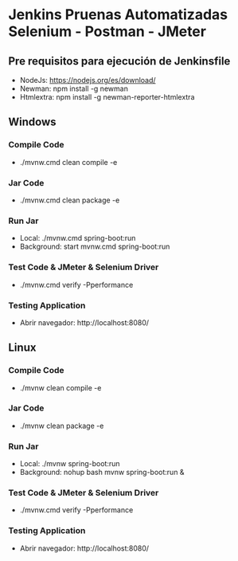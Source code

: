 # Jenkins Pruenas Automatizadas Selenium - Postman - JMeter

## Pre requisitos para ejecución de Jenkinsfile

* NodeJs: https://nodejs.org/es/download/
* Newman: npm install -g newman
* Htmlextra: npm install -g newman-reporter-htmlextra

## Windows

### Compile Code
* ./mvnw.cmd clean compile -e

### Jar Code
* ./mvnw.cmd clean package -e

### Run Jar
* Local:      ./mvnw.cmd spring-boot:run 
* Background: start mvnw.cmd spring-boot:run

### Test Code & JMeter & Selenium Driver
* ./mvnw.cmd verify -Pperformance

### Testing Application
* Abrir navegador: http://localhost:8080/

## Linux

### Compile Code
* ./mvnw clean compile -e

### Jar Code
* ./mvnw clean package -e

### Run Jar
* Local:      ./mvnw spring-boot:run 
* Background: nohup bash mvnw spring-boot:run &

### Test Code & JMeter & Selenium Driver
* ./mvnw.cmd verify -Pperformance

### Testing Application
* Abrir navegador: http://localhost:8080/
